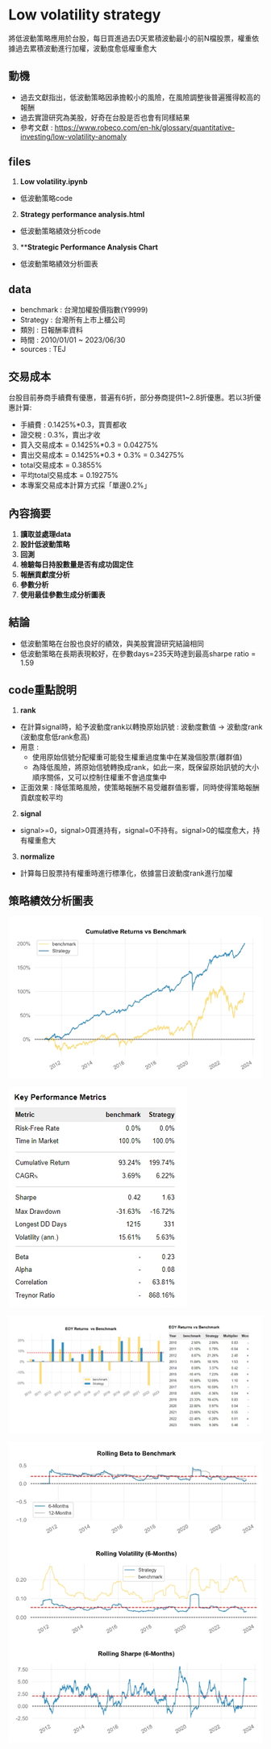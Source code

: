 # Low volatility strategy
將低波動策略應用於台股，每日買進過去D天累積波動最小的前N檔股票，權重依據過去累積波動進行加權，波動度愈低權重愈大

## 動機 
- 過去文獻指出，低波動策略因承擔較小的風險，在風險調整後普遍獲得較高的報酬
- 過去實證研究為美股，好奇在台股是否也會有同樣結果
- 參考文獻 : https://www.robeco.com/en-hk/glossary/quantitative-investing/low-volatility-anomaly

## files
1. **Low volatility.ipynb**
- 低波動策略code
2. **Strategy performance analysis.html**
- 低波動策略績效分析code
3. ****Strategic Performance Analysis Chart**
- 低波動策略績效分析圖表

## data
- benchmark : 台灣加權股價指數(Y9999)
- Strategy : 台灣所有上市上櫃公司
- 類別 : 日報酬率資料
- 時間 : 2010/01/01 ~ 2023/06/30
- sources : TEJ

## 交易成本
台股目前券商手續費有優惠，普遍有6折，部分券商提供1~2.8折優惠。若以3折優惠計算:
- 手續費 : 0.1425%*0.3，買賣都收
- 證交稅 : 0.3%，賣出才收
- 買入交易成本 = 0.1425%*0.3 = 0.04275%
- 賣出交易成本 = 0.1425%*0.3 + 0.3% = 0.34275%
- total交易成本 = 0.3855%
- 平均total交易成本 = 0.19275%
- 本專案交易成本計算方式採「單邊0.2%」

## 內容摘要
1. **讀取並處理data**
2. **設計低波動策略**
3. **回測**
4. **檢驗每日持股數量是否有成功固定住**
5. **報酬貢獻度分析**
6. **參數分析**
7. **使用最佳參數生成分析圖表**

## 結論
- 低波動策略在台股也良好的績效，與美股實證研究結論相同
- 低波動策略在長期表現較好，在參數days=235天時達到最高sharpe ratio = 1.59
  
## code重點說明
1. **rank**
- 在計算signal時，給予波動度rank以轉換原始訊號 : 波動度數值 -> 波動度rank (波動度愈低rank愈高)
- 用意 :
    - 使用原始信號分配權重可能發生權重過度集中在某幾個股票(離群值)
    - 為降低風險，將原始信號轉換成rank，如此一來，既保留原始訊號的大小順序關係，又可以控制住權重不會過度集中
- 正面效果 : 降低策略風險，使策略報酬不易受離群值影響，同時使得策略報酬貢獻度較平均
2. **signal**
- signal>=0，signal>0買進持有，signal=0不持有。signal>0的幅度愈大，持有權重愈大
3. **normalize**
- 計算每日股票持有權重時進行標準化，依據當日波動度rank進行加權
  
## 策略績效分析圖表
![示例圖片](https://github.com/RPing16/Low-volatility-strategy/blob/main/Strategic%20Performance%20Analysis%20Chart/cum%20ret%20line%20chart.jpg)

![示例圖片](https://github.com/RPing16/Low-volatility-strategy/blob/main/Strategic%20Performance%20Analysis%20Chart/key%20performance%20table.jpg)

![示例圖片](https://github.com/RPing16/Low-volatility-strategy/blob/main/Strategic%20Performance%20Analysis%20Chart/EOY%20Returns%20vs%20Benchmark.jpg)

![示例圖片](https://github.com/RPing16/Low-volatility-strategy/blob/main/Strategic%20Performance%20Analysis%20Chart/rolling%20index.jpg)
